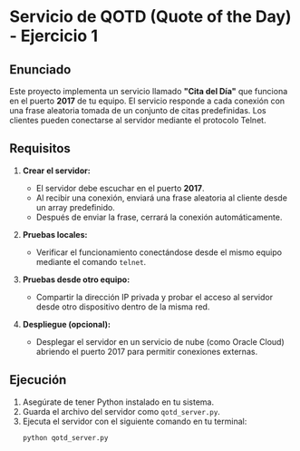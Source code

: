 # Servicio de QOTD (Quote of the Day) - Ejercicio 1

## Enunciado
Este proyecto implementa un servicio llamado **"Cita del Día"** que funciona en el puerto **2017** de tu equipo. El servicio responde a cada conexión con una frase aleatoria tomada de un conjunto de citas predefinidas. Los clientes pueden conectarse al servidor mediante el protocolo Telnet.

## Requisitos
1. **Crear el servidor:**
   - El servidor debe escuchar en el puerto **2017**.
   - Al recibir una conexión, enviará una frase aleatoria al cliente desde un array predefinido.
   - Después de enviar la frase, cerrará la conexión automáticamente.

2. **Pruebas locales:**
   - Verificar el funcionamiento conectándose desde el mismo equipo mediante el comando `telnet`.

3. **Pruebas desde otro equipo:**
   - Compartir la dirección IP privada y probar el acceso al servidor desde otro dispositivo dentro de la misma red.

4. **Despliegue (opcional):**
   - Desplegar el servidor en un servicio de nube (como Oracle Cloud) abriendo el puerto 2017 para permitir conexiones externas.

## Ejecución
1. Asegúrate de tener Python instalado en tu sistema.
2. Guarda el archivo del servidor como `qotd_server.py`.
3. Ejecuta el servidor con el siguiente comando en tu terminal:
   ```bash
   python qotd_server.py
